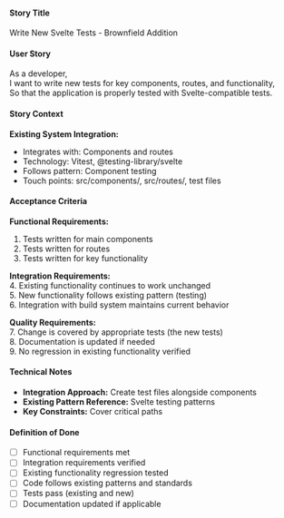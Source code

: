 #### Story Title

Write New Svelte Tests - Brownfield Addition

#### User Story

As a developer,  
I want to write new tests for key components, routes, and functionality,  
So that the application is properly tested with Svelte-compatible tests.

#### Story Context

**Existing System Integration:**

- Integrates with: Components and routes
- Technology: Vitest, @testing-library/svelte
- Follows pattern: Component testing
- Touch points: src/components/, src/routes/, test files

#### Acceptance Criteria

**Functional Requirements:**

1. Tests written for main components
2. Tests written for routes
3. Tests written for key functionality

**Integration Requirements:**  
4. Existing functionality continues to work unchanged  
5. New functionality follows existing pattern (testing)  
6. Integration with build system maintains current behavior

**Quality Requirements:**  
7. Change is covered by appropriate tests (the new tests)  
8. Documentation is updated if needed  
9. No regression in existing functionality verified

#### Technical Notes

- **Integration Approach:** Create test files alongside components
- **Existing Pattern Reference:** Svelte testing patterns
- **Key Constraints:** Cover critical paths

#### Definition of Done

- [ ] Functional requirements met
- [ ] Integration requirements verified
- [ ] Existing functionality regression tested
- [ ] Code follows existing patterns and standards
- [ ] Tests pass (existing and new)
- [ ] Documentation updated if applicable
